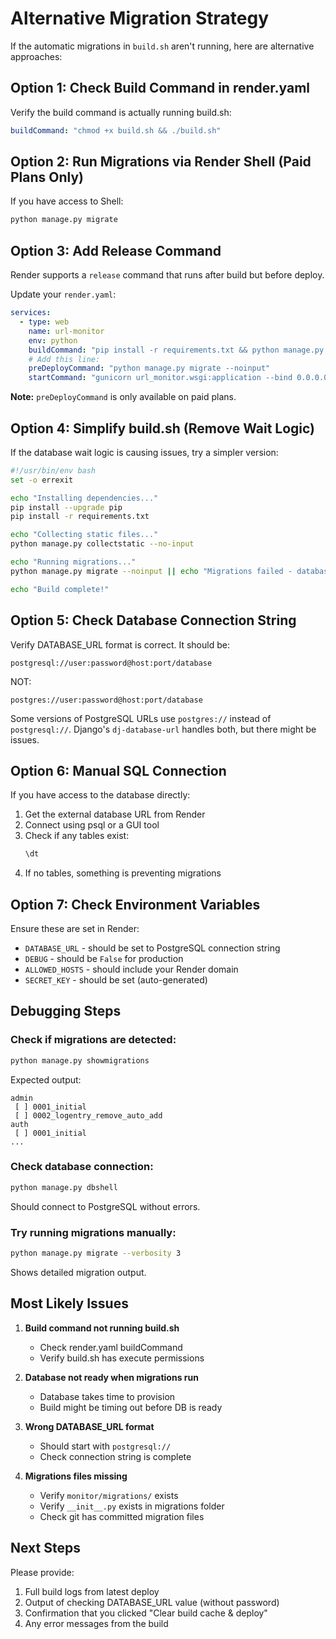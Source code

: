 # Alternative Migration Strategy

If the automatic migrations in `build.sh` aren't running, here are alternative approaches:

## Option 1: Check Build Command in render.yaml

Verify the build command is actually running build.sh:

```yaml
buildCommand: "chmod +x build.sh && ./build.sh"
```

## Option 2: Run Migrations via Render Shell (Paid Plans Only)

If you have access to Shell:
```bash
python manage.py migrate
```

## Option 3: Add Release Command

Render supports a `release` command that runs after build but before deploy.

Update your `render.yaml`:

```yaml
services:
  - type: web
    name: url-monitor
    env: python
    buildCommand: "pip install -r requirements.txt && python manage.py collectstatic --no-input"
    # Add this line:
    preDeployCommand: "python manage.py migrate --noinput"
    startCommand: "gunicorn url_monitor.wsgi:application --bind 0.0.0.0:$PORT --workers 3 --timeout 120"
```

**Note:** `preDeployCommand` is only available on paid plans.

## Option 4: Simplify build.sh (Remove Wait Logic)

If the database wait logic is causing issues, try a simpler version:

```bash
#!/usr/bin/env bash
set -o errexit

echo "Installing dependencies..."
pip install --upgrade pip
pip install -r requirements.txt

echo "Collecting static files..."
python manage.py collectstatic --no-input

echo "Running migrations..."
python manage.py migrate --noinput || echo "Migrations failed - database may not be ready"

echo "Build complete!"
```

## Option 5: Check Database Connection String

Verify DATABASE_URL format is correct. It should be:

```
postgresql://user:password@host:port/database
```

NOT:
```
postgres://user:password@host:port/database
```

Some versions of PostgreSQL URLs use `postgres://` instead of `postgresql://`. Django's `dj-database-url` handles both, but there might be issues.

## Option 6: Manual SQL Connection

If you have access to the database directly:

1. Get the external database URL from Render
2. Connect using psql or a GUI tool
3. Check if any tables exist:
   ```sql
   \dt
   ```
4. If no tables, something is preventing migrations

## Option 7: Check Environment Variables

Ensure these are set in Render:
- `DATABASE_URL` - should be set to PostgreSQL connection string
- `DEBUG` - should be `False` for production
- `ALLOWED_HOSTS` - should include your Render domain
- `SECRET_KEY` - should be set (auto-generated)

## Debugging Steps

### Check if migrations are detected:
```bash
python manage.py showmigrations
```

Expected output:
```
admin
 [ ] 0001_initial
 [ ] 0002_logentry_remove_auto_add
auth
 [ ] 0001_initial
...
```

### Check database connection:
```bash
python manage.py dbshell
```

Should connect to PostgreSQL without errors.

### Try running migrations manually:
```bash
python manage.py migrate --verbosity 3
```

Shows detailed migration output.

## Most Likely Issues

1. **Build command not running build.sh**
   - Check render.yaml buildCommand
   - Verify build.sh has execute permissions

2. **Database not ready when migrations run**
   - Database takes time to provision
   - Build might be timing out before DB is ready

3. **Wrong DATABASE_URL format**
   - Should start with `postgresql://`
   - Check connection string is complete

4. **Migrations files missing**
   - Verify `monitor/migrations/` exists
   - Verify `__init__.py` exists in migrations folder
   - Check git has committed migration files

## Next Steps

Please provide:
1. Full build logs from latest deploy
2. Output of checking DATABASE_URL value (without password)
3. Confirmation that you clicked "Clear build cache & deploy"
4. Any error messages from the build
